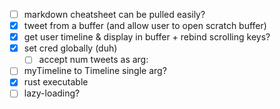 - [ ] markdown cheatsheet can be pulled easily? 
- [x] tweet from a buffer (and allow user to open scratch buffer)
- [x] get user timeline & display in buffer + rebind scrolling keys? 
- [x] set cred globally (duh)
  - [ ] accept num tweets as arg:
- [ ] myTimeline to Timeline single arg?
- [x] rust executable
- [ ] lazy-loading?
